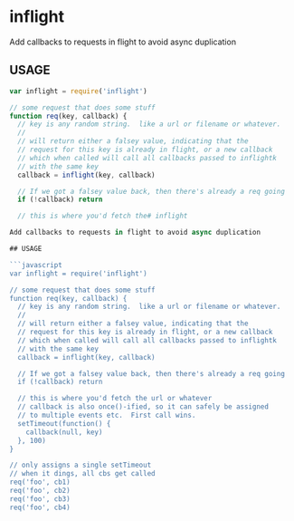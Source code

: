 # inflight

Add callbacks to requests in flight to avoid async duplication

## USAGE

```javascript
var inflight = require('inflight')

// some request that does some stuff
function req(key, callback) {
  // key is any random string.  like a url or filename or whatever.
  //
  // will return either a falsey value, indicating that the
  // request for this key is already in flight, or a new callback
  // which when called will call all callbacks passed to inflightk
  // with the same key
  callback = inflight(key, callback)

  // If we got a falsey value back, then there's already a req going
  if (!callback) return

  // this is where you'd fetch the# inflight

Add callbacks to requests in flight to avoid async duplication

## USAGE

```javascript
var inflight = require('inflight')

// some request that does some stuff
function req(key, callback) {
  // key is any random string.  like a url or filename or whatever.
  //
  // will return either a falsey value, indicating that the
  // request for this key is already in flight, or a new callback
  // which when called will call all callbacks passed to inflightk
  // with the same key
  callback = inflight(key, callback)

  // If we got a falsey value back, then there's already a req going
  if (!callback) return

  // this is where you'd fetch the url or whatever
  // callback is also once()-ified, so it can safely be assigned
  // to multiple events etc.  First call wins.
  setTimeout(function() {
    callback(null, key)
  }, 100)
}

// only assigns a single setTimeout
// when it dings, all cbs get called
req('foo', cb1)
req('foo', cb2)
req('foo', cb3)
req('foo', cb4)
```
